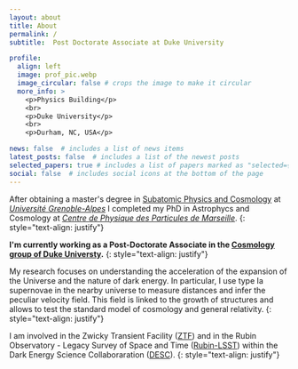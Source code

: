 ```yaml
---
layout: about
title: About
permalink: /
subtitle:  Post Doctorate Associate at Duke University

profile:
  align: left
  image: prof_pic.webp
  image_circular: false # crops the image to make it circular
  more_info: >
    <p>Physics Building</p>
    <br>
    <p>Duke University</p>
    <br>
    <p>Durham, NC, USA</p>

news: false  # includes a list of news items
latest_posts: false  # includes a list of the newest posts
selected_papers: true # includes a list of papers marked as "selected={true}"
social: false  # includes social icons at the bottom of the page
---
```


After obtaining a master's degree in [Subatomic Physics and Cosmology](https://formations.univ-grenoble-alpes.fr/fr/catalogue-2021/master-XB/master-physique-IAQK7WZY/parcours-physique-subatomique-et-cosmologie-2e-annee-IAY1KEEB.html) at *[Université Grenoble-Alpes](https://www.univ-grenoble-alpes.fr/)* I completed my PhD in Astrophycs and Cosmology at *[Centre de Physique des Particules de Marseille](https://www.cppm.in2p3.fr/web/fr/index.html)*.
{: style="text-align: justify"}

**I'm currently working as a Post-Doctorate Associate in the [Cosmology group of Duke Universty](https://physics.duke.edu/research/astrophysics).**
{: style="text-align: justify"}

My research focuses on understanding the acceleration of the expansion of the Universe and the nature of dark energy.
In particular, I use type Ia supernovae in the nearby universe to measure distances and infer the peculiar velocity field. This field is linked to the growth of structures and allows to test the standard model of cosmology and general relativity.
{: style="text-align: justify"}

I am involved in the Zwicky Transient Facility ([ZTF](https://www.ztf.caltech.edu/)) and in the Rubin Observatory - Legacy Survey of Space and Time ([Rubin-LSST](https://www.lsst.org/)) within the Dark Energy Science Collaboraration ([DESC](https://lsstdesc.org/)).
{: style="text-align: justify"}

